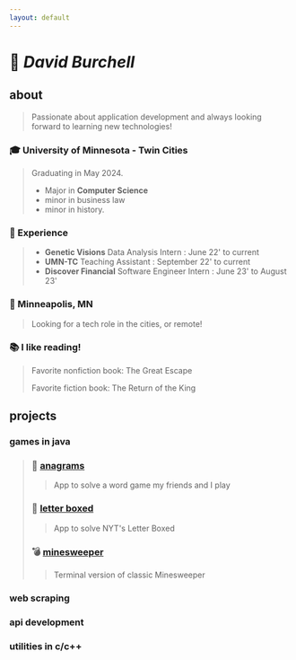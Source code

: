 ```yaml
---
layout: default
---
```


# &#x1F44B; __*David Burchell*__

## about
> Passionate about application development and always looking forward to learning new technologies!

### &#x1F393; University of Minnesota - Twin Cities
> Graduating in May 2024.
> - Major in **Computer Science**
> - minor in business law
> - minor in history.

### &#x1F4BC; Experience
> - **Genetic Visions** Data Analysis Intern : June 22' to current
> - **UMN-TC** Teaching Assistant : September 22' to current
> - **Discover Financial** Software Engineer Intern : June 23' to August 23'

### &#x1F3E1; Minneapolis, MN
> Looking for a tech role in the cities, or remote!

### &#x1F4DA; I like reading!
> Favorite nonfiction book: The Great Escape
> 
> Favorite fiction book: The Return of the King

## projects
### games in java
> ### &#x1F4D6; [anagrams](games/anagrams/docs/anagrams_docs.md) 
>> App to solve a word game my friends and I play
>
> ### &#x1F4DC; [letter boxed](games/letterBoxed/docs/letter_boxed_docs.md) 
>> App to solve NYT's Letter Boxed
>
> ### &#x1F4A3; [minesweeper](games/minesweeper/docs/minesweeper_docs.md)
>> Terminal version of classic Minesweeper
### web scraping
### api development
### utilities in c/c++
